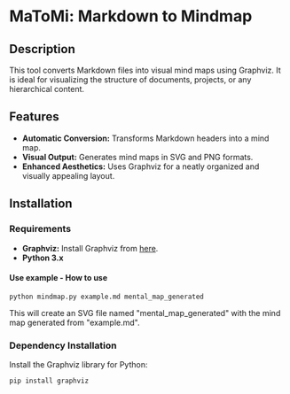 # MaToMi: Markdown to Mindmap

## Description
This tool converts Markdown files into visual mind maps using Graphviz. It is ideal for visualizing the structure of documents, projects, or any hierarchical content.

## Features
- **Automatic Conversion:** Transforms Markdown headers into a mind map.
- **Visual Output:** Generates mind maps in SVG and PNG formats.
- **Enhanced Aesthetics:** Uses Graphviz for a neatly organized and visually appealing layout.

## Installation

### Requirements
- **Graphviz:** Install Graphviz from [here](https://graphviz.org/download/).
- **Python 3.x**

#### Use example - How to use

```
python mindmap.py example.md mental_map_generated
```

This will create an SVG file named "mental_map_generated" with the mind map generated from "example.md".


### Dependency Installation
Install the Graphviz library for Python:

```
pip install graphviz
```

